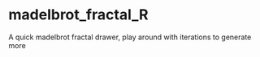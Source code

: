 # madelbrot_fractal_R
A quick madelbrot fractal drawer, play around with iterations to generate more
